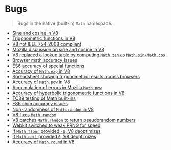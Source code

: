 # Bugs

> Bugs in the native (built-in) `Math` namespace.

* [Sine and cosine in V8][1]
* [Trigonometric functions in V8][2]
* [V8 not IEEE 754-2008 compliant][3]
* [Mozilla discussion on sine and cosine in V8][4]
* [V8 replaced a lookup table by computing `Math.tan` as `Math.sin/Math.cos`][5]
* [Browser math accuracy issues][6]
* [ES6 accuracy of special functions][7]
* [Accuracy of `Math.exp` in V8][8]
* [Spreadsheet showing trigonometric results across browsers][9]
* [Accuracy of `Math.pow` in V8][10]
* [Accumulation of errors in Mozilla `Math.pow`][11]
* [Accuracy of hyperbolic trigonometric functions in V8][12]
* [TC39 testing of Math built-ins][13]
* [ES6 shim accuracy issues][14]
* [Non-randomness of `Math.random` in V8][15]
* [V8 fixes `Math.random`][16]
* [V8 patches `Math.random` to return pseudorandom numbers][17]
* [Webkit switched to weak PRNG for speed][18]
* [If `Math.floor` provided `-0`, V8 deoptimizes][19]
* [If `Math.ceil` provided `0`, V8 deoptimizes][20]
* [Accuracy of `Math.round` in V8][21]


<!-- <links> -->

[1]: https://bugs.chromium.org/p/v8/issues/detail?id=3006
[2]: https://bugs.chromium.org/p/chromium/issues/detail?id=320097
[3]: https://bugs.chromium.org/p/v8/issues/detail?id=3089
[4]: https://bugzilla.mozilla.org/show_bug.cgi?id=967709#c33
[5]: https://github.com/v8/v8/commit/33b5db090258c2a2dc825659c3ad109bd02110c1
[6]: https://github.com/kangax/compat-table/issues/392
[7]: https://esdiscuss.org/topic/es6-accuracy-of-special-functions
[8]: https://bugs.chromium.org/p/v8/issues/detail?id=3468
[9]: https://docs.google.com/spreadsheets/d/1t2jrptAvaQetDIYPD8GKc90Dni2dT3FuHgKKFF-eJHw/edit#gid=0
[10]: https://bugs.chromium.org/p/v8/issues/detail?id=3599
[11]: https://bugzilla.mozilla.org/show_bug.cgi?id=618251
[12]: https://github.com/paulmillr/es6-shim/issues/334
[13]: https://github.com/tc39/test262/pull/269
[14]: https://github.com/paulmillr/es6-shim/issues/314
[15]: https://medium.com/@betable/tifu-by-using-math-random-f1c308c4fd9d#.pxwdcvikc
[16]: http://hackaday.com/2015/12/28/v8-javascript-fixes-horrible-random-number-generator/
[17]: http://thenextweb.com/google/2015/12/17/google-chromes-javascript-engine-finally-returns-actual-random-numbers/#gref
[18]: https://bugs.chromium.org/p/chromium/issues/detail?id=246054
[19]: https://bugs.chromium.org/p/v8/issues/detail?id=2890
[20]: https://bugs.chromium.org/p/v8/issues/detail?id=4059
[21]: https://bugs.chromium.org/p/v8/issues/detail?id=958

<!-- </links> -->
